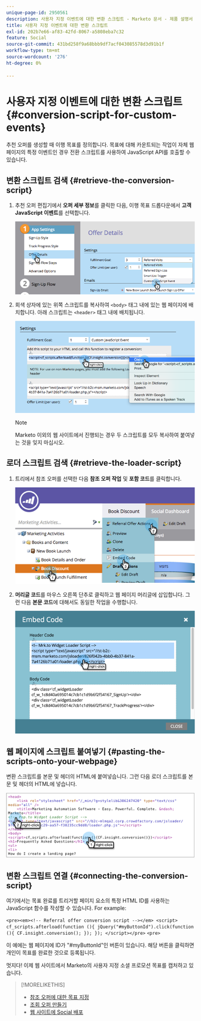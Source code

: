 ```yaml
---
unique-page-id: 2950561
description: 사용자 지정 이벤트에 대한 변환 스크립트 - Marketo 문서 - 제품 설명서
title: 사용자 지정 이벤트에 대한 변환 스크립트
exl-id: 202b7e66-af83-42fd-8067-a5808eba7c32
feature: Social
source-git-commit: 431bd258f9a68bbb9df7acf043085578d3d91b1f
workflow-type: tm+mt
source-wordcount: '276'
ht-degree: 0%

---
```


# 사용자 지정 이벤트에 대한 변환 스크립트 {#conversion-script-for-custom-events}

추천 오퍼를 생성할 때 이행 목표를 정의합니다. 목표에 대해 카운트되는 작업이 자체 웹 페이지의 특정 이벤트인 경우 전환 스크립트를 사용하여 JavaScript API를 호출할 수 있습니다.

## 변환 스크립트 검색 {#retrieve-the-conversion-script}

1. 추천 오퍼 편집기에서 **오퍼 세부 정보**&#x200B;를 클릭한 다음, 이행 목표 드롭다운에서 **고객 JavaScript 이벤트**&#x200B;를 선택합니다.

   ![](assets/image2015-4-20-17-3a22-3a15.png)

1. 회색 상자에 있는 위쪽 스크립트를 복사하여 `<body>` 태그 내에 있는 웹 페이지에 배치합니다. 아래 스크립트는 `<header>` 태그 내에 배치됩니다.

   ![](assets/image2015-4-20-17-3a29-3a7.png)

   >[!NOTE]
   >
   >Marketo 이외의 웹 사이트에서 진행되는 경우 두 스크립트를 모두 복사하여 붙여넣는 것을 잊지 마십시오.

## 로더 스크립트 검색 {#retrieve-the-loader-script}

1. 트리에서 참조 오퍼를 선택한 다음 **참조 오퍼 작업** 및 **포함 코드**&#x200B;를 클릭합니다.

   ![](assets/image2015-4-20-17-3a34-3a46.png)

1. **머리글 코드**&#x200B;를 마우스 오른쪽 단추로 클릭하고 웹 페이지 머리글에 삽입합니다. 그런 다음 **본문 코드**&#x200B;에 대해서도 동일한 작업을 수행합니다.

   ![](assets/image2015-4-20-20-3a49-3a19.png)

## 웹 페이지에 스크립트 붙여넣기 {#pasting-the-scripts-onto-your-webpage}

변환 스크립트를 본문 및 헤더의 HTML에 붙여넣습니다. 그런 다음 로더 스크립트를 본문 및 헤더의 HTML에 넣습니다.

![](assets/image2015-4-20-21-3a0-3a16.png)

## 변환 스크립트 연결 {#connecting-the-conversion-script}

여기에서는 목표 완료를 트리거할 페이지 요소의 특정 HTML ID를 사용하는 JavaScript 함수를 작성할 수 있습니다. For example:

`<pre><em><!-- Referral offer conversion script --></em> <script> cf_scripts.afterload(function (){ jQuery("#myButtonId").click(function (){ CF.insight.conversion(); }); }); </script></pre>` `<pre>`

이 예에는 웹 페이지에 ID가 &quot;#myButtonId&quot;인 버튼이 있습니다. 해당 버튼을 클릭하면 개인이 목표를 완료한 것으로 등록됩니다.

멋지다! 이제 웹 사이트에서 Marketo의 사용자 지정 소셜 프로모션 목표를 캡처하고 있습니다.

>[!MORELIKETHIS]
>
>* [참조 오퍼에 대한 목표 지정](/help/marketo/product-docs/demand-generation/social/referral-offers/specify-goal-for-referral-offer.md)
>* [조회 오퍼 만들기](/help/marketo/product-docs/demand-generation/social/referral-offers/create-a-referral-offer.md)
>* [웹 사이트에 Social 배포](/help/marketo/product-docs/demand-generation/social/social-functions/deploy-social-on-your-website.md)
